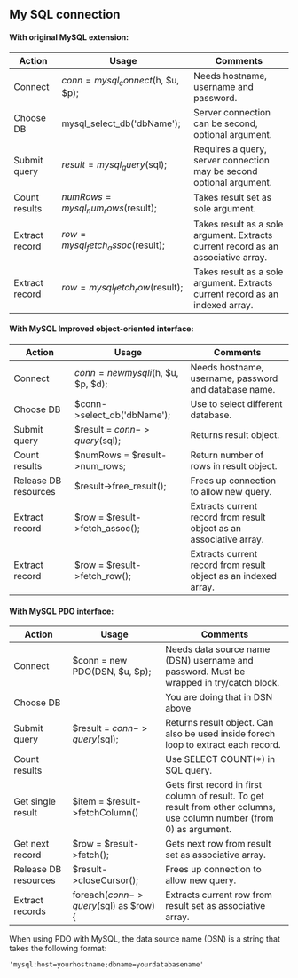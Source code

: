 ## My SQL connection
#### With original MySQL extension:
| Action | Usage | Comments |
| --- | --- | --- |
| Connect | $conn = mysql_connect($h, $u, $p); | Needs hostname, username and password. |
| Choose DB | mysql_select_db('dbName'); | Server connection can be second, optional argument. |
| Submit query | $result =  mysql_query($sql); | Requires a query, server connection may be second optional argument. |
| Count results | $numRows = mysql_num_rows($result); | Takes result set as sole argument. |
| Extract record | $row = mysql_fetch_assoc($result); | Takes result as a sole argument. Extracts current record as an associative array. |
| Extract record | $row = mysql_fetch_row($result); | Takes result as a sole argument. Extracts current record as an indexed array. |

#### With MySQL Improved object-oriented interface:
| Action | Usage | Comments |
| --- | --- | --- |
| Connect | $conn = new mysqli($h, $u, $p, $d); | Needs hostname, username, password and database name. |
| Choose DB | $conn->select_db('dbName'); | Use to select different database. |
| Submit query | $result =  $conn->query($sql); | Returns result object. |
| Count results | $numRows = $result->num_rows; | Return number of rows in result object. |
| Release DB resources | $result->free_result(); | Frees up connection to allow new query. |
| Extract record | $row = $result->fetch_assoc(); | Extracts current record from result object as an associative array. |
| Extract record | $row = $result->fetch_row(); | Extracts current record from result object as an indexed array. |

#### With MySQL PDO interface:
| Action | Usage | Comments |
| --- | --- | --- |
| Connect | $conn = new PDO(DSN, $u, $p); | Needs data source name (DSN) username and password. Must be wrapped in try/catch block. |
| Choose DB |  | You are doing that in DSN above |
| Submit query | $result =  $conn->query($sql); | Returns result object. Can also be used inside forech loop to extract each record. |
| Count results | | Use SELECT COUNT(*) in SQL query. |
| Get single result | $item = $result->fetchColumn() | Gets first record in first column of result. To get result from other columns, use column number (from 0) as argument. |
| Get next record | $row = $result->fetch(); | Gets next row from result set as associative array. |
| Release DB resources | $result->closeCursor(); | Frees up connection to allow new query. |
| Extract records | foreach($conn->query($sql) as $row) { | Extracts current row from result set as associative array. |
When using PDO with MySQL, the data source name (DSN) is a string that takes the following format:
```
'mysql:host=yourhostname;dbname=yourdatabasename'
```
